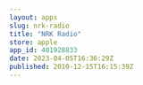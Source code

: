 ```yaml
---
layout: apps
slug: nrk-radio
title: "NRK Radio"
store: apple
app_id: 401928833
date: 2023-04-05T16:36:29Z
published: 2010-12-15T16:15:39Z
---
```

